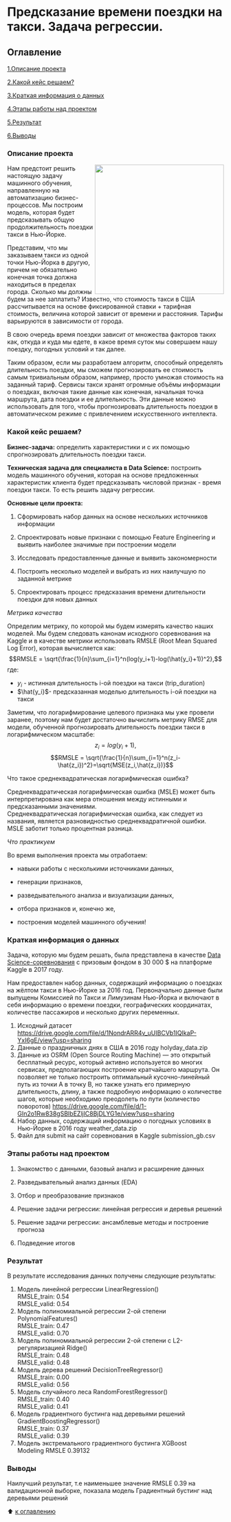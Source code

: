 # Предсказание времени поездки на такси. Задача регрессии.

## Оглавление

[1.Описание проекта](https://github.com/PavelNovikov888/practical_work/tree/master/%D0%90%D0%BD%D0%B0%D0%BB%D0%B8%D0%B7%20%D1%80%D0%B5%D0%B7%D1%8E%D0%BC%D0%B5%20%D0%BD%D0%B0%20hh.ru#%D0%BE%D0%BF%D0%B8%D1%81%D0%B0%D0%BD%D0%B8%D0%B5-%D0%BF%D1%80%D0%BE%D0%B5%D0%BA%D1%82%D0%B0)

[2.Какой кейс решаем?](https://github.com/PavelNovikov888/practical_work/tree/master/%D0%90%D0%BD%D0%B0%D0%BB%D0%B8%D0%B7%20%D1%80%D0%B5%D0%B7%D1%8E%D0%BC%D0%B5%20%D0%BD%D0%B0%20hh.ru#%D0%BA%D0%B0%D0%BA%D0%BE%D0%B9-%D0%BA%D0%B5%D0%B9%D1%81-%D1%80%D0%B5%D1%88%D0%B0%D0%B5%D0%BC)

[3.Краткая информация о данных](https://github.com/PavelNovikov888/practical_work/tree/master/%D0%90%D0%BD%D0%B0%D0%BB%D0%B8%D0%B7%20%D1%80%D0%B5%D0%B7%D1%8E%D0%BC%D0%B5%20%D0%BD%D0%B0%20hh.ru#%D0%BA%D1%80%D0%B0%D1%82%D0%BA%D0%B0%D1%8F-%D0%B8%D0%BD%D1%84%D0%BE%D1%80%D0%BC%D0%B0%D1%86%D0%B8%D1%8F-%D0%BE-%D0%B4%D0%B0%D0%BD%D0%BD%D1%8B%D1%85)

[4.Этапы работы над проектом](https://github.com/PavelNovikov888/practical_work/tree/master/%D0%90%D0%BD%D0%B0%D0%BB%D0%B8%D0%B7%20%D1%80%D0%B5%D0%B7%D1%8E%D0%BC%D0%B5%20%D0%BD%D0%B0%20hh.ru#%D1%8D%D1%82%D0%B0%D0%BF%D1%8B-%D1%80%D0%B0%D0%B1%D0%BE%D1%82%D1%8B-%D0%BD%D0%B0%D0%B4-%D0%BF%D1%80%D0%BE%D0%B5%D0%BA%D1%82%D0%BE%D0%BC) 

[5.Результат](https://github.com/PavelNovikov888/practical_work/tree/master/%D0%90%D0%BD%D0%B0%D0%BB%D0%B8%D0%B7%20%D1%80%D0%B5%D0%B7%D1%8E%D0%BC%D0%B5%20%D0%BD%D0%B0%20hh.ru#%D1%80%D0%B5%D0%B7%D1%83%D0%BB%D1%8C%D1%82%D0%B0%D1%82)

[6.Выводы](https://github.com/PavelNovikov888/practical_work/tree/master/%D0%90%D0%BD%D0%B0%D0%BB%D0%B8%D0%B7%20%D1%80%D0%B5%D0%B7%D1%8E%D0%BC%D0%B5%20%D0%BD%D0%B0%20hh.ru#%D0%B2%D1%8B%D0%B2%D0%BE%D0%B4%D1%8B)


### Описание проекта
<center> <img src=https://storage.googleapis.com/kaggle-competitions/kaggle/3333/media/taxi_meter.png align="right" width="300"/> </center>
    
Нам предстоит решить настоящую задачу машинного обучения, направленную на автоматизацию бизнес-процессов. Мы построим модель, которая будет предсказывать общую продолжительность поездки такси в Нью-Йорке. 

Представим, что мы заказываем такси из одной точки Нью-Йорка в другую, причем не обязательно конечная точка должна находиться в пределах города. Сколько мы должны будем за нее заплатить? Известно, что стоимость такси в США  рассчитывается на основе фиксированной ставки + тарифная стоимость, величина которой зависит от времени и расстояния. Тарифы варьируются в зависимости от города.

В свою очередь время поездки зависит от множества факторов таких как, откуда и куда мы едете, в какое время суток мы совершаем нашу поездку, погодных условий и так далее. 

Таким образом, если мы разработаем алгоритм, способный определять длительность поездки, мы сможем прогнозировать ее стоимость самым тривиальным образом, например, просто умножая стоимость на заданный тариф. 
Сервисы такси хранят огромные объёмы информации о поездках, включая такие данные как конечная, начальная точка маршрута, дата поездки и ее длительность. Эти данные можно использовать для того, чтобы прогнозировать длительность поездки в автоматическом режиме с привлечением искусственного интеллекта.

### Какой кейс решаем?  

**Бизнес-задача:** определить характеристики и с их помощью спрогнозировать длительность поездки такси.  

**Техническая задача для специалиста в Data Science:** построить модель машинного обучения, которая на основе предложенных характеристик клиента будет предсказывать числовой признак - время поездки такси. То есть решить задачу регрессии.  

**Основные цели проекта:**  

1. Сформировать набор данных на основе нескольких источников информации  

2. Спроектировать новые признаки с помощью Feature Engineering и выявить наиболее значимые при построении модели  

3. Исследовать предоставленные данные и выявить закономерности  

4. Построить несколько моделей и выбрать из них наилучшую по заданной метрике  

5. Спроектировать процесс предсказания времени длительности поездки для новых данных  


*Метрика качества*

Определим метрику, по которой мы будем измерять качество наших моделей. Мы будем следовать канонам исходного соревнования на Kaggle и в качестве метрики использовать RMSLE (Root Mean Squared Log Error), которая вычисляется как:
$$RMSLE = \sqrt{\frac{1}{n}\sum_{i=1}^n(log(y_i+1)-log(\hat{y_i}+1))^2},$$
где:
* $y_i$ - истинная длительность i-ой поездки на такси (trip_duration)
* $\hat{y_i}$- предсказанная моделью длительность i-ой поездки на такси

Заметим, что логарифмирование целевого признака мы уже провели заранее, поэтому нам будет достаточно вычислить метрику RMSE для модели, обученной прогнозировать длительность поездки такси в логарифмическом масштабе:
$$z_i=log(y_i+1),$$
$$RMSLE = \sqrt{\frac{1}{n}\sum_{i=1}^n(z_i-\hat{z_i})^2}=\sqrt{MSE(z_i,\hat{z_i})}$$ 

Что такое среднеквадратическая логарифмическая ошибка?  

Среднеквадратическая логарифмическая ошибка (MSLE) может быть интерпретирована как мера отношения между истинными и предсказанными значениями.   
Среднеквадратическая логарифмическая ошибка, как следует из названия, является разновидностью среднеквадратичной ошибки. MSLE заботит только процентная разница.

*Что практикуем*

Во время выполнения проекта мы отработаем:  

* навыки работы с несколькими источниками данных,  

* генерации признаков,  

* разведывательного анализа и визуализации данных,  

* отбора признаков и, конечно же,   

* построения моделей машинного обучения!  


### Краткая информация о данных
Задача, которую мы будем решать, была представлена в качестве [Data Science-соревнования](https://www.kaggle.com/competitions/nyc-taxi-trip-duration/overview) с призовым фондом в 30 000 $ на платформе Kaggle в 2017 году.  

Нам предоставлен набор данных, содержащий информацию о поездках на жёлтом такси в Нью-Йорке за 2016 год. Первоначально данные были выпущены Комиссией по Такси и Лимузинам Нью-Йорка и включают в себя информацию о времени поездки, географических координатах, количестве пассажиров и несколько других переменных. 

1. Исходный датасет https://drive.google.com/file/d/1NondrARR4v_uUIBCVb1IQIkaP-YxI6gE/view?usp=sharing
2. Данные о праздничных днях в США в 2016 году holyday_data.zip   
3. Данные из OSRM (Open Source Routing Machine) — это открытый бесплатный ресурс, который активно используется во многих сервисах, предполагающих построение кратчайшего маршрута. Он позволяет не только построить оптимальный кусочно-линейный путь из точки А в точку B, но также узнать его примерную длительность, длину, а также подробную информацию о количестве шагов, которые необходимо преодолеть по пути (количество поворотов) https://drive.google.com/file/d/1-GIn2o1Rw838gSBIbEZljlC8BjDLYG1e/view?usp=sharing
4. Набор данных, содержащий информацию о погодных условиях в Нью-Йорке в 2016 году weather_data.zip
5. Файл для submit на сайт соревнования в Kaggle  submission_gb.csv

### Этапы работы над проектом

1. Знакомство с данными, базовый анализ и расширение данных  

2. Разведывательный анализ данных (EDA)  

3. Отбор и преобразование признаков  

4. Решение задачи регрессии: линейная регрессия и деревья решений  

5. Решение задачи регрессии: ансамблевые методы и построение прогноза  

6. Подведение итогов


### Результат

В результате исследования данных получены следующие результаты:  
1. Модель линейной регрессии LinearRegression()  
    RMSLE_train: 0.54  
    RMSLE_valid: 0.54  
2. Модель полиномиальной регрессии 2-ой степени PolynomialFeatures()    
    RMSLE_train: 0.47  
    RMSLE_valid: 0.70  
3. Модель полиномиальной регрессии 2-ой степени с L2-регуляризацией Ridge()  
    RMSLE_train: 0.48  
    RMSLE_valid: 0.48 
4. Модель дерева решений DecisionTreeRegressor()  
    RMSLE_train: 0.00  
    RMSLE_valid: 0.56  
5. Модель случайного леса RandomForestRegressor()  
    RMSLE_train: 0.40  
    RMSLE_valid: 0.41  
6. Модель градиентного бустинга над деревьями решений GradientBoostingRegressor()  
    RMSLE_train: 0.37  
    RMSLE_valid: 0.39  
7. Модель экстремального градиентного бустинга XGBoost  
    Modeling RMSLE 0.39132

### Выводы

Наилучший результат, т.е наименьшее значение RMSLE 0.39 на валидационной выборке, показала модель Градиентный бустинг над деревьями решений

:arrow_up: [к оглавлению](https://github.com/PavelNovikov888/practical_work/tree/master/%D0%90%D0%BD%D0%B0%D0%BB%D0%B8%D0%B7%20%D1%80%D0%B5%D0%B7%D1%8E%D0%BC%D0%B5%20%D0%BD%D0%B0%20hh.ru#%D0%BE%D0%B3%D0%BB%D0%B0%D0%B2%D0%BB%D0%B5%D0%BD%D0%B8%D0%B5)
